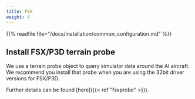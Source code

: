 ```yaml
---
title: FSX
weight: 4
---
```


{{% readfile file="/docs/installation/common_configuration.md" %}}

## Install FSX/P3D terrain probe

We use a terrain probe object to query simulator data around the AI
aircraft. We recommend you install that probe when you are using the
32bit driver versions for FSX/P3D.

Further details can be found [here]({{< ref "fsxprobe" >}}).